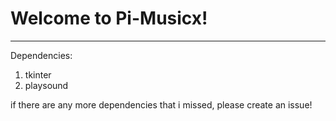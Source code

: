 <!--* Beginning of README document-->

# Welcome to Pi-Musicx!
---
Dependencies:
1. tkinter
2. playsound


if there are any more dependencies that i missed, please create an issue!


<!--* End of README document-->
